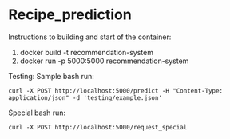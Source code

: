 # Recipe_prediction


Instructions to building and start of the container:
  1. docker build -t recommendation-system
  2. docker run -p 5000:5000 recommendation-system

Testing:
Sample bash run:
```
curl -X POST http://localhost:5000/predict -H "Content-Type: application/json" -d 'testing/example.json'
```

Special bash run:
```
curl -X POST http://localhost:5000/request_special
```
